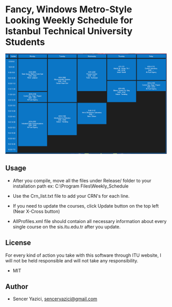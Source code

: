 # Fancy, Windows Metro-Style Looking Weekly Schedule for Istanbul Technical University Students

![Screenshot of the Application](Application.png)

## Usage

- After you compile, move all the files under Release/ folder to your installation path ex: C:\Program Files\Weekly_Schedule

- Use the Crn_list.txt file to add your CRN's for each line.

- If you need to update the courses, click Update button on the top left (Near X-Cross button)

- AllProfiles.xml file should contaion all necessary information about every single course on the sis.itu.edu.tr after you update.


## License

For every kind of action you take with this software through ITU website, I will not be held responsible and will not take any responsibility.

- MIT


## Author 

- Sencer Yazici, [senceryazici@gmail.com](mailto:senceryazici@gmail.com)

